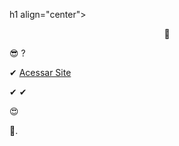 h1 align="center"> </h1>

<p align="center">  🚀 
 </p>


<p>   😎 ?</p>

<p>  ✔ <a href="https://cmder.net" target="_blank">Acessar Site<a/></p>

<p> </p>

<p>   ✔
  ✔
 
</p>

<p>  😍
 </p>
 
 <p> 👀.


</p>
